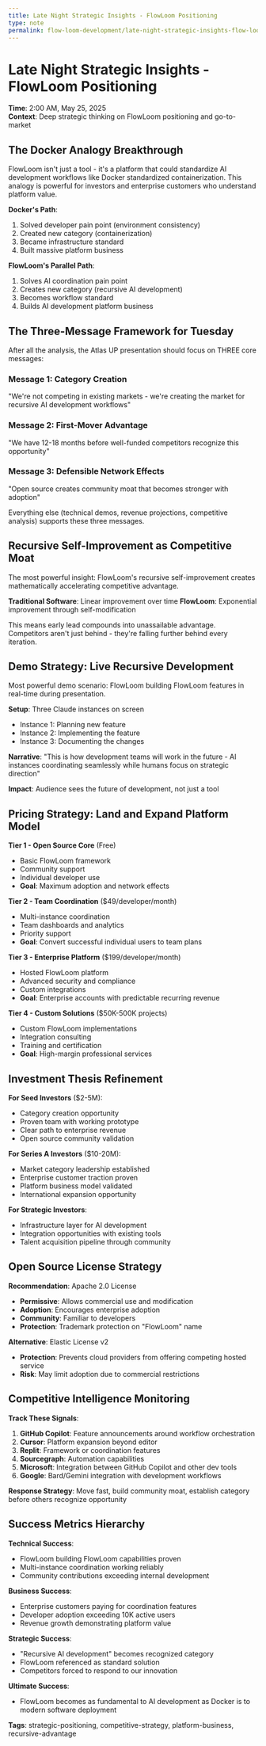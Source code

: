 ```yaml
---
title: Late Night Strategic Insights - FlowLoom Positioning
type: note
permalink: flow-loom-development/late-night-strategic-insights-flow-loom-positioning
---
```


# Late Night Strategic Insights - FlowLoom Positioning

**Time**: 2:00 AM, May 25, 2025  
**Context**: Deep strategic thinking on FlowLoom positioning and go-to-market  

## The Docker Analogy Breakthrough

FlowLoom isn't just a tool - it's a platform that could standardize AI development workflows like Docker standardized containerization. This analogy is powerful for investors and enterprise customers who understand platform value.

**Docker's Path**:
1. Solved developer pain point (environment consistency)
2. Created new category (containerization)
3. Became infrastructure standard
4. Built massive platform business

**FlowLoom's Parallel Path**:
1. Solves AI coordination pain point  
2. Creates new category (recursive AI development)
3. Becomes workflow standard
4. Builds AI development platform business

## The Three-Message Framework for Tuesday

After all the analysis, the Atlas UP presentation should focus on THREE core messages:

### Message 1: Category Creation
"We're not competing in existing markets - we're creating the market for recursive AI development workflows"

### Message 2: First-Mover Advantage  
"We have 12-18 months before well-funded competitors recognize this opportunity"

### Message 3: Defensible Network Effects
"Open source creates community moat that becomes stronger with adoption"

Everything else (technical demos, revenue projections, competitive analysis) supports these three messages.

## Recursive Self-Improvement as Competitive Moat

The most powerful insight: FlowLoom's recursive self-improvement creates mathematically accelerating competitive advantage.

**Traditional Software**: Linear improvement over time
**FlowLoom**: Exponential improvement through self-modification

This means early lead compounds into unassailable advantage. Competitors aren't just behind - they're falling further behind every iteration.

## Demo Strategy: Live Recursive Development

Most powerful demo scenario: FlowLoom building FlowLoom features in real-time during presentation.

**Setup**: Three Claude instances on screen
- Instance 1: Planning new feature
- Instance 2: Implementing the feature  
- Instance 3: Documenting the changes

**Narrative**: "This is how development teams will work in the future - AI instances coordinating seamlessly while humans focus on strategic direction"

**Impact**: Audience sees the future of development, not just a tool

## Pricing Strategy: Land and Expand Platform Model

**Tier 1 - Open Source Core** (Free)
- Basic FlowLoom framework
- Community support
- Individual developer use
- **Goal**: Maximum adoption and network effects

**Tier 2 - Team Coordination** ($49/developer/month)
- Multi-instance coordination
- Team dashboards and analytics
- Priority support
- **Goal**: Convert successful individual users to team plans

**Tier 3 - Enterprise Platform** ($199/developer/month)  
- Hosted FlowLoom platform
- Advanced security and compliance
- Custom integrations
- **Goal**: Enterprise accounts with predictable recurring revenue

**Tier 4 - Custom Solutions** ($50K-500K projects)
- Custom FlowLoom implementations
- Integration consulting
- Training and certification
- **Goal**: High-margin professional services

## Investment Thesis Refinement

**For Seed Investors** ($2-5M):
- Category creation opportunity
- Proven team with working prototype
- Clear path to enterprise revenue
- Open source community validation

**For Series A Investors** ($10-20M):
- Market category leadership established
- Enterprise customer traction proven
- Platform business model validated
- International expansion opportunity

**For Strategic Investors**:
- Infrastructure layer for AI development
- Integration opportunities with existing tools
- Talent acquisition pipeline through community

## Open Source License Strategy

**Recommendation**: Apache 2.0 License
- **Permissive**: Allows commercial use and modification
- **Adoption**: Encourages enterprise adoption
- **Community**: Familiar to developers
- **Protection**: Trademark protection on "FlowLoom" name

**Alternative**: Elastic License v2
- **Protection**: Prevents cloud providers from offering competing hosted service
- **Risk**: May limit adoption due to commercial restrictions

## Competitive Intelligence Monitoring

**Track These Signals**:
1. **GitHub Copilot**: Feature announcements around workflow orchestration
2. **Cursor**: Platform expansion beyond editor
3. **Replit**: Framework or coordination features
4. **Sourcegraph**: Automation capabilities
5. **Microsoft**: Integration between GitHub Copilot and other dev tools
6. **Google**: Bard/Gemini integration with development workflows

**Response Strategy**: Move fast, build community moat, establish category before others recognize opportunity

## Success Metrics Hierarchy

**Technical Success**:
- FlowLoom building FlowLoom capabilities proven
- Multi-instance coordination working reliably
- Community contributions exceeding internal development

**Business Success**:
- Enterprise customers paying for coordination features
- Developer adoption exceeding 10K active users
- Revenue growth demonstrating platform value

**Strategic Success**:
- "Recursive AI development" becomes recognized category
- FlowLoom referenced as standard solution
- Competitors forced to respond to our innovation

**Ultimate Success**: 
- FlowLoom becomes as fundamental to AI development as Docker is to modern software deployment

**Tags**: strategic-positioning, competitive-strategy, platform-business, recursive-advantage